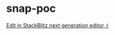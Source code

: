 # snap-poc

[Edit in StackBlitz next generation editor ⚡️](https://stackblitz.com/~/github.com/admrbsn/snap-poc)